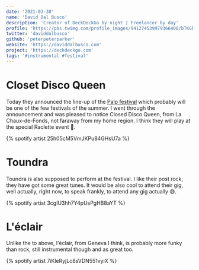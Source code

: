 ```yaml
---
date: '2021-03-30'
name: 'David Dal Busco'
description: 'Creator of DeckDeckGo by night | Freelancer by day'
profile: 'https://pbs.twimg.com/profile_images/941274539979366400/bTKGkd-O_400x400.jpg'
twitter: 'daviddalbusco'
github: 'peterpeterparker'
website: 'https://daviddalbusco.com'
project: 'https://deckdeckgo.com'
tags: '#instrumental #festival'
---
```


# Closet Disco Queen

Today they announced the line-up of the [Palp festival](https://palpfestival.ch/) which probably will be one of the few festivals of the summer. I went through the announcement and was pleased to notice Closed Disco Queen, from La Chaux-de-Fonds, not faraway from my home region. I think they will play at the special Raclette event 🧀. 

{% spotify artist 25h05cM5VmJKPu84GHsU7a %}

# Toundra

Toundra is also supposed to perform at the festival. I like their post rock, they have got some great tunes. It would be also cool to attend their gig, well actually, right now, to speak frankly, to attend any gig actually 😅.

{% spotify artist 3cgIU3hh7Y4pUsPgHB8aYT %}

# L'éclair

Unlike the to above, l'éclair, from Geneva I think, is probably more funky than rock, still instrumental though and as great too. 

{% spotify artist 7iKleRyjLc8sVDN551vyiX %}
